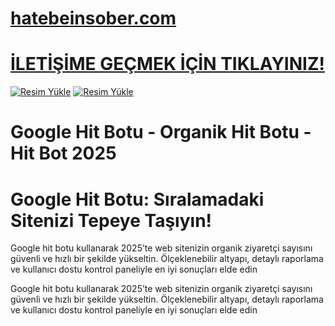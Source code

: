 #  <a href="https://hatebeinsober.com/">hatebeinsober.com</a>

#  <a href="hhttps://hatebeinsober.com/">İLETİŞİME GEÇMEK İÇİN TIKLAYINIZ!</a>

<meta charset="UTF-8">
    <meta name="viewport" content="width=device-width, initial-scale=1.0">
</head>
<body>
<a href="https://hizliresim.com/6qldyxu"><img src="https://i.hizliresim.com/6qldyxu.jpg" alt="Resim Yükle"></a>
<a href="https://hizliresim.com/ktr97az"><img src="https://i.hizliresim.com/ktr97az.jpg" alt="Resim Yükle"></a>
</a>
</body>

#  Google Hit Botu - Organik Hit Botu - Hit Bot 2025

# Google Hit Botu: Sıralamadaki Sitenizi Tepeye Taşıyın!
 Google hit botu kullanarak 2025’te web sitenizin organik ziyaretçi sayısını güvenli ve hızlı bir şekilde yükseltin. Ölçeklenebilir altyapı, detaylı raporlama ve kullanıcı dostu kontrol paneliyle en iyi sonuçları elde edin


Google hit botu kullanarak 2025’te web sitenizin organik ziyaretçi sayısını güvenli ve hızlı bir şekilde yükseltin. Ölçeklenebilir altyapı, detaylı raporlama ve kullanıcı dostu kontrol paneliyle en iyi sonuçları elde edin
